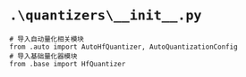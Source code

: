 # `.\quantizers\__init__.py`

```
# 导入自动量化相关模块
from .auto import AutoHfQuantizer, AutoQuantizationConfig
# 导入基础量化器模块
from .base import HfQuantizer
```